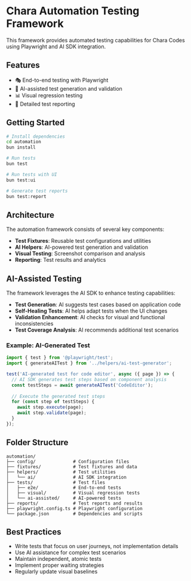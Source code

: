 # Chara Automation Testing Framework

This framework provides automated testing capabilities for Chara Codes using Playwright and AI SDK integration.

## Features

- 🎭 End-to-end testing with Playwright
- 🤖 AI-assisted test generation and validation
- 📊 Visual regression testing
- 📝 Detailed test reporting

## Getting Started

```bash
# Install dependencies
cd automation
bun install

# Run tests
bun test

# Run tests with UI
bun test:ui

# Generate test reports
bun test:report
```

## Architecture

The automation framework consists of several key components:

- **Test Fixtures**: Reusable test configurations and utilities
- **AI Helpers**: AI-powered test generation and validation
- **Visual Testing**: Screenshot comparison and analysis
- **Reporting**: Test results and analytics

## AI-Assisted Testing

The framework leverages the AI SDK to enhance testing capabilities:

- **Test Generation**: AI suggests test cases based on application code
- **Self-Healing Tests**: AI helps adapt tests when the UI changes
- **Validation Enhancement**: AI checks for visual and functional inconsistencies
- **Test Coverage Analysis**: AI recommends additional test scenarios

### Example: AI-Generated Test

```typescript
import { test } from '@playwright/test';
import { generateAITest } from '../helpers/ai-test-generator';

test('AI-generated test for code editor', async ({ page }) => {
  // AI SDK generates test steps based on component analysis
  const testSteps = await generateAITest('CodeEditor');
  
  // Execute the generated test steps
  for (const step of testSteps) {
    await step.execute(page);
    await step.validate(page);
  }
});
```

## Folder Structure

```
automation/
├── config/              # Configuration files
├── fixtures/            # Test fixtures and data
├── helpers/             # Test utilities
│   └── ai/              # AI SDK integration
├── tests/               # Test files
│   ├── e2e/             # End-to-end tests
│   ├── visual/          # Visual regression tests
│   └── ai-assisted/     # AI-powered tests
├── reports/             # Test reports and results
├── playwright.config.ts # Playwright configuration
└── package.json         # Dependencies and scripts
```

## Best Practices

- Write tests that focus on user journeys, not implementation details
- Use AI assistance for complex test scenarios
- Maintain independent, atomic tests
- Implement proper waiting strategies
- Regularly update visual baselines